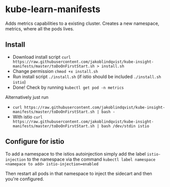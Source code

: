 # kube-learn-manifests

Adds metrics capabilities to a existing cluster. Creates a new namespace, metrics, where all the pods lives.

## Install
* Download install script `curl https://raw.githubusercontent.com/jakoblindqvist/kube-insight-manifests/master/toDoOnFirstStart.sh > install.sh`
* Change permission `chmod +x install.sh`
* Run install script `./install.sh` (if istio should be included `./install.sh istio`)
* Done! Check by running `kubectl get pod -n metrics`

Alternatively just run

* `curl https://raw.githubusercontent.com/jakoblindqvist/kube-insight-manifests/master/toDoOnFirstStart.sh | bash -`
* With istio `curl https://raw.githubusercontent.com/jakoblindqvist/kube-insight-manifests/master/toDoOnFirstStart.sh | bash /dev/stdin istio`

## Configure for istio
To add a namespace to the istios autoinjection simply add the label `istio-injection` to the namespace via the command `kubectl label namespace <namepace to add> istio-injection=enabled`

Then restart all pods in that namespace to inject the sidecart and then you're configured.